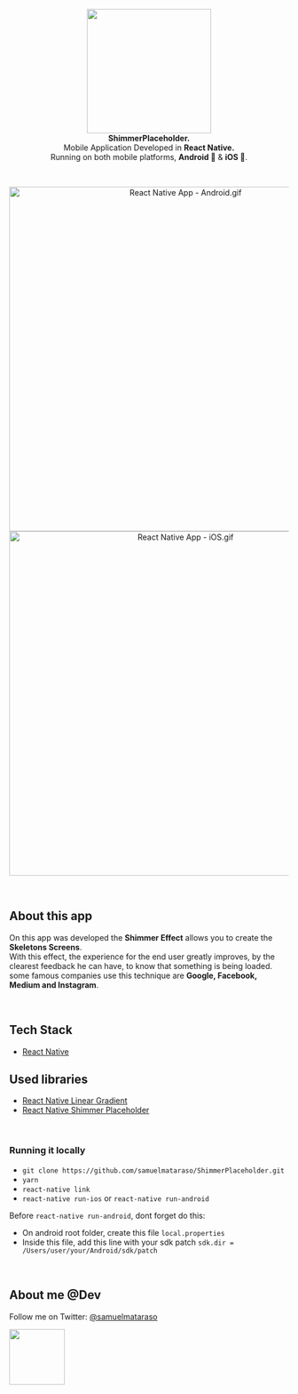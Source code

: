 <!-- header section -->
<p align="center">
  <img src="https://i.imgur.com/t2aQUL1.png" height="224" /><br/>
  <span><b>ShimmerPlaceholder.</b></span><br/>
  <span>Mobile Application Developed in <b>React Native.</b></span><br/>
  <span>Running on both mobile platforms, <b>Android 🤖</b> & <b>iOS 🍎</b>. </span><br/>
</p>
<!-- header section END -->

<br/>
<!-- show case/gif section -->
<p align="center">
    <img alt="React Native App - Android.gif" height="620" src="https://media.giphy.com/media/4ZpPNmUx9myYjZLun7/giphy.gif" />
    <img alt="React Native App - iOS.gif" height="620" src="https://media.giphy.com/media/7OXlxHxNLq70WWBvR9/giphy.gif" />
</p>
<!-- show case/gif section END -->

<br/>

<!-- about app and course section -->

## About this app

On this app was developed the <b>Shimmer Effect</b> allows you to create the <b>Skeletons Screens</b>.<br/>
With this effect, the experience for the end user greatly improves, by the clearest feedback he can have, to know that something is being loaded.<br/>
some famous companies use this technique are <b>Google, Facebook, Medium and Instagram</b>.

<br/>

## Tech Stack

- [React Native](https://github.com/facebook/react-native)

## Used libraries

- [React Native Linear Gradient](https://github.com/react-native-community/react-native-linear-gradient)
- [React Native Shimmer Placeholder](https://github.com/tomzaku/react-native-shimmer-placeholder)

<br/>

### Running it locally

- `git clone https://github.com/samuelmataraso/ShimmerPlaceholder.git`
- `yarn`
- `react-native link`
- `react-native run-ios` or `react-native run-android`

Before `react-native run-android`, dont forget do this:

- On android root folder, create this file `local.properties`
- Inside this file, add this line with your sdk patch `sdk.dir = /Users/user/your/Android/sdk/patch`
  <!-- about app and course section END -->

<br/>

<!-- about me -->

## About me @Dev

Follow me on Twitter: [@samuelmataraso](https://twitter.com/samuelmataraso)

<a href="https://twitter.com/samuelmataraso" target="_blank">
<img src="https://twitter.com/samuelmataraso/profile_image?size=original" height="100" /></a>

<!-- about me  END -->
